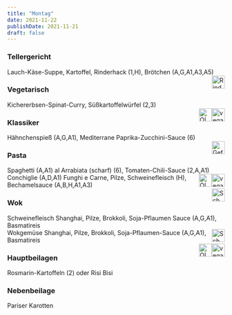 ```yaml
---
title: "Montag"
date: 2021-11-22
publishDate: 2021-11-21
draft: false
---
```

### Tellergericht  
<div class="flex-container">
<div>Lauch-Käse-Suppe, Kartoffel, Rinderhack (1,H), Brötchen (A,G,A1,A3,A5)</div><div margin-left="auto"><img loading="lazy" src="../images/Rind.png" style="float:right;" alt="Rind.png" height=30px></div></div>

### Vegetarisch  
<div class="flex-container">
<div>Kichererbsen-Spinat-Curry, Süßkartoffelwürfel (2,3)</div><div margin-left="auto"><img loading="lazy" src="../images/vegan.png" style="float:right;" alt="vegan.png" height=30px><img loading="lazy" src="../images/OLV.png" style="float:right;" alt="OLV.png" height=30px></div></div>

### Klassiker  
<div class="flex-container">
<div>Hähnchenspieß (A,G,A1), Mediterrane Paprika-Zucchini-Sauce (6)</div><div margin-left="auto"><img loading="lazy" src="../images/Geflügel.png" style="float:right;" alt="Geflügel.png" height=30px></div></div>

### Pasta  
<div class="flex-container">
<div>Spaghetti (A,A1) al Arrabiata (scharf) (6), Tomaten-Chili-Sauce (2,A,A1)</div><div margin-left="auto"><img loading="lazy" src="../images/vegan.png" style="float:right;" alt="vegan.png" height=30px><img loading="lazy" src="../images/OLV.png" style="float:right;" alt="OLV.png" height=30px></div></div><div class="flex-container">
<div>Conchiglie (A,D,A1) Funghi e Carne, Pilze, Schweinefleisch (H), Bechamelsauce (A,B,H,A1,A3)</div><div margin-left="auto"><img loading="lazy" src="../images/Schwein.png" style="float:right;" alt="Schwein.png" height=30px></div></div>

### Wok  
<div class="flex-container">
<div>Schweinefleisch Shanghai, Pilze, Brokkoli, Soja-Pflaumen Sauce (A,G,A1), Basmatireis</div><div margin-left="auto"><img loading="lazy" src="../images/Schwein.png" style="float:right;" alt="Schwein.png" height=30px></div></div><div class="flex-container">
<div>Wokgemüse Shanghai, Pilze, Brokkoli, Soja-Pflaumen-Sauce (A,G,A1), Basmatireis</div><div margin-left="auto"><img loading="lazy" src="../images/vegan.png" style="float:right;" alt="vegan.png" height=30px><img loading="lazy" src="../images/OLV.png" style="float:right;" alt="OLV.png" height=30px></div></div>

### Hauptbeilagen  
<div class="flex-container">
<div>Rosmarin-Kartoffeln (2) oder Risi Bisi </div><div margin-left="auto"></div></div>

### Nebenbeilage  
<div class="flex-container">
<div>Pariser Karotten</div><div margin-left="auto"></div></div>

